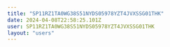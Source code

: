 ```yaml
---
title: "SP11RZ1TA0WG38S51NYDS05978YZT4JVXSSG01THK"
date: 2024-04-08T22:58:25.101Z
user: SP11RZ1TA0WG38S51NYDS05978YZT4JVXSSG01THK
layout: "users"
---
```

    